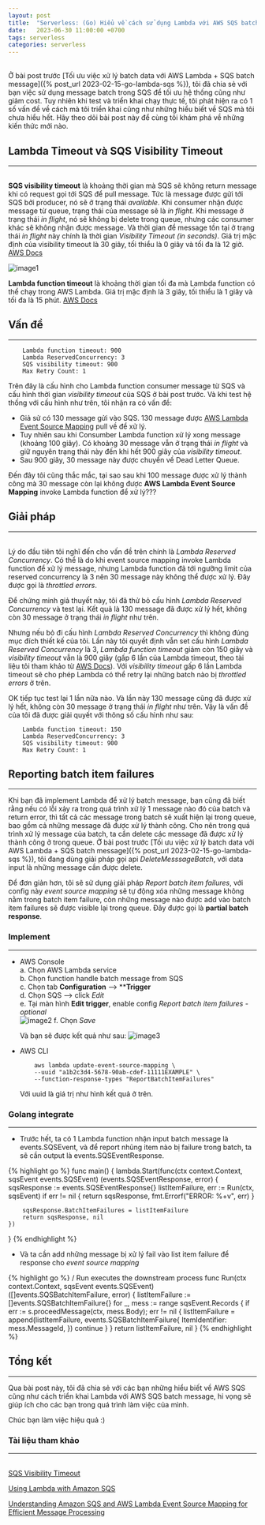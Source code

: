 ```yaml
---
layout: post
title:  "Serverless: (Go) Hiểu về cách sử dụng Lambda với AWS SQS batch message. Report batch item failure cho Lambda function"
date:   2023-06-30 11:00:00 +0700
tags: serverless
categories: serverless
---
```

\
Ở bài post trước [Tối ưu việc xử lý batch data với AWS Lambda + SQS batch message]({% post_url 2023-02-15-go-lambda-sqs %}), tôi đã chia sẻ với bạn việc sử dụng message batch trong SQS để tối ưu hệ thống cũng như giảm cost. Tuy nhiên khi test và triển khai chạy thực tế, tôi phát hiện ra có 1 số vấn đề về cách mà tôi triển khai cũng như những hiểu biết về SQS mà tôi chưa hiểu hết. Hãy theo dõi bài post này để cùng tôi khám phá về những kiến thức mới nào.

## **Lambda Timeout và SQS Visibility Timeout**
---
\
**SQS visibility timeout** là khoảng thời gian mà SQS sẽ không return message khi có request gọi tới SQS để pull message. Tức là message được gửi tới SQS bởi producer, nó sẽ ở trạng thái _available_. Khi consumer nhận được message từ queue, trạng thái của message sẽ là _in flight_. Khi message ở trạng thái _in flight_, nó sẽ không bị delete trong queue, nhưng các consumer khác sẽ không nhận được message. Và thời gian để message tồn tại ở trạng thái _in flight_ này chính là thời gian _Visibility Timeout (in seconds)_. Giá trị mặc định của visibility timeout là 30 giây, tối thiểu là 0 giây và tối đa là 12 giờ. [AWS Docs](https://docs.aws.amazon.com/AWSSimpleQueueService/latest/SQSDeveloperGuide/sqs-visibility-timeout.html)

![image1](https://docs.aws.amazon.com/images/AWSSimpleQueueService/latest/SQSDeveloperGuide/images/sqs-visibility-timeout-diagram.png)

**Lambda function timeout** là khoảng thời gian tối đa mà Lambda function có thể chạy trong AWS Lambda. Giá trị mặc định là 3 giây, tối thiểu là 1 giây và tối đa là 15 phút. [AWS Docs](https://docs.aws.amazon.com/lambda/latest/dg/configuration-function-common.html)

## **Vấn đề**
---
```
    Lambda function timeout: 900
    Lambda ReservedConcurrency: 3
    SQS visibility timeout: 900
    Max Retry Count: 1
```

Trên đây là cấu hình cho Lambda function consumer message từ SQS và cấu hình thời gian _visibility timeout_ của SQS ở bài post trước. Và khi test hệ thống với cấu hình như trên, tôi nhận ra có vấn đề:
* Giả sử có 130 message gửi vào SQS. 130 message được [AWS Lambda Event Source Mapping](https://docs.aws.amazon.com/lambda/latest/dg/invocation-eventsourcemapping.html) pull về để xử lý.
* Tuy nhiên sau khi Consumber Lambda function xử lý xong message (khoảng 100 giây). Có khoảng 30 message vẫn ở trạng thái _in flight_ và giữ nguyên trạng thái này đến khi hết 900 giây của _visibility timeout_.
* Sau 900 giây, 30 message này được chuyển về Dead Letter Queue.

Đến đây tôi cũng thắc mắc, tại sao sau khi 100 message được xử lý thành công mà 30 message còn lại không được **AWS Lambda Event Source Mapping** invoke Lambda function để xử lý???

## **Giải pháp**
---
\
Lý do đầu tiên tôi nghĩ đến cho vấn đề trên chính là _Lambda Reserved Concurrency_. Có thể là do khi event source mapping invoke Lambda function để xử lý message, nhưng Lambda function đã tới ngưỡng limit của reserved concurrency là 3 nên 30 message này không thể được xử lý. Đây được gọi là _throttled errors_.

Để chứng minh giả thuyết này, tôi đã thử bỏ cấu hình _Lambda Reserved Concurrency_ và test lại. Kết quả là 130 message đã được xử lý hết, không còn 30 message ở trạng thái _in flight_ như trên.

Nhưng nếu bỏ đi cấu hình _Lambda Reserved Concurrency_ thì không đúng mục đích thiết kế của tôi. Lần này tôi quyết định vẫn set cấu hình _Lambda Reserved Concurrency_ là 3, _Lambda function timeout_ giảm còn 150 giây và _visibility timeout_ vẫn là 900 giây (gấp 6 lần của Lambda timeout, theo tài liệu tôi tham khảo từ [AWS Docs](https://docs.aws.amazon.com/lambda/latest/dg/with-sqs.html#events-sqs-queueconfig)). Với _visibility timeout_ gấp 6 lần Lambda timeout sẽ cho phép Lambda có thể retry lại những batch nào bị _throttled errors_ ở trên.

OK tiếp tục test lại 1 lần nữa nào. Và lần này 130 message cũng đã được xử lý hết, không còn 30 message ở trạng thái _in flight_ như trên. Vậy là vấn đề của tôi đã được giải quyết với thông số cấu hình như sau:

```
    Lambda function timeout: 150
    Lambda ReservedConcurrency: 3
    SQS visibility timeout: 900
    Max Retry Count: 1
```

## **Reporting batch item failures**
---
Khi bạn đã implement Lambda để xử lý batch message, bạn cũng đã biết rằng nếu có lỗi xảy ra trong quá trình xử lý 1 message nào đó của batch và return error, thì tất cả các message trong batch sẽ xuất hiện lại trong queue, bao gồm cả những message đã được xử lý thành công. Cho nên trong quá trình xử lý message của batch, ta cần delete các message đã được xử lý thành công ở trong queue. Ở bài post trước [Tối ưu việc xử lý batch data với AWS Lambda + SQS batch message]({% post_url 2023-02-15-go-lambda-sqs %}), tôi đang dùng giải pháp gọi api _DeleteMesssageBatch_, với data input là những message cần được delete.

Để đơn giản hơn, tôi sẽ sử dụng giải pháp _Report batch item failures_, với config này _event source mapping_ sẽ tự động xóa những message không nằm trong batch item failure, còn những message nào được add vào batch item failures sẽ được visible lại trong queue. Đây được gọi là **partial batch response**.

### **Implement**
---
* AWS Console\
    a. Chọn AWS Lambda service\
    b. Chọn function handle batch message from SQS\
    c. Chọn tab **Configuration** --> ****Trigger**\
    d. Chọn SQS --> click _Edit_\
    e. Tại màn hình **Edit trigger**, enable config _Report batch item failures - optional_\
    ![image2](/assets/20230630/lambda-edit-trigger.png)
    f. Chọn _Save_

    Và bạn sẽ được kết quả như sau:
    ![image3](/assets/20230630/lambda-trigger-report-yes.png)

* AWS CLI
    ```
        aws lambda update-event-source-mapping \
        --uuid "a1b2c3d4-5678-90ab-cdef-11111EXAMPLE" \
        --function-response-types "ReportBatchItemFailures"
    ```
    Với uuid là giá trị như hình kết quả ở trên.

### **Golang integrate**
---
* Trước hết, ta có 1 Lambda function nhận input batch message là events.SQSEvent, và để report nhũng item nào bị failure trong batch, ta sẽ cần output là events.SQSEventResponse.

{% highlight go %}
func main() {
	lambda.Start(func(ctx context.Context, sqsEvent events.SQSEvent) (events.SQSEventResponse, error) {
		sqsResponse := events.SQSEventResponse{}
		listItemFailure, err := Run(ctx, sqsEvent)
		if err != nil {
			return sqsResponse, fmt.Errorf("ERROR: %+v", err)
		}

		sqsResponse.BatchItemFailures = listItemFailure
		return sqsResponse, nil
	})
}
{% endhighlight %}

* Và ta cần add những message bị xử lý fail vào list item failure để response cho _event source mapping_

{% highlight go %}
/ Run executes the downstream process
func Run(ctx context.Context, sqsEvent events.SQSEvent) ([]events.SQSBatchItemFailure, error) {
    listItemFailure := []events.SQSBatchItemFailure{}
    for _, mess := range sqsEvent.Records {
        if err := s.proceedMessage(ctx, mess.Body); err != nil {
            listItemFailure = append(listItemFailure, events.SQSBatchItemFailure{
                ItemIdentifier: mess.MessageId,
            })
            continue
        }
    }
    return listItemFailure, nil
}
{% endhighlight %}

## **Tổng kết**
---

Qua bài post này, tôi đã chia sẻ với các bạn những hiểu biết về AWS SQS cũng như cách triển khai Lambda với AWS SQS batch message, hi vọng sẽ giúp ích cho các bạn trong quá trình làm việc của mình.

Chúc bạn làm việc hiệu quả :)

### **Tài liệu tham khảo**
---
\
[SQS Visibility Timeout](https://docs.aws.amazon.com/AWSSimpleQueueService/latest/SQSDeveloperGuide/sqs-visibility-timeout.html)

[Using Lambda with Amazon SQS](https://docs.aws.amazon.com/lambda/latest/dg/with-sqs.html)

[Understanding Amazon SQS and AWS Lambda Event Source Mapping for Efficient Message Processing](https://aws.amazon.com/blogs/apn/understanding-amazon-sqs-and-aws-lambda-event-source-mapping-for-efficient-message-processing/)